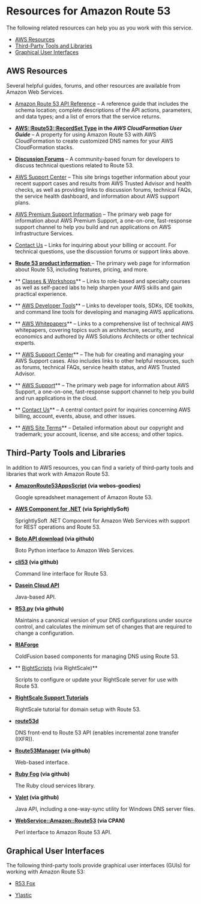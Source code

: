 # Resources for Amazon Route 53<a name="Resources"></a>

The following related resources can help you as you work with this service\.


+ [AWS Resources](#AWSResources)
+ [Third\-Party Tools and Libraries](#R53-Tools-Libraries)
+ [Graphical User Interfaces](#GUIs)

## AWS Resources<a name="AWSResources"></a>

Several helpful guides, forums, and other resources are available from Amazon Web Services\.

+ [Amazon Route 53 API Reference](http://docs.aws.amazon.com/Route53/latest/APIReference/) – A reference guide that includes the schema location; complete descriptions of the API actions, parameters, and data types; and a list of errors that the service returns\.

+ **[AWS::Route53::RecordSet Type](http://docs.aws.amazon.com/AWSCloudFormation/latest/UserGuide//aws-properties-route53-recordset.html) in the *AWS CloudFormation User Guide*** – A property for using Amazon Route 53 with AWS CloudFormation to create customized DNS names for your AWS CloudFormation stacks\.

+ **[Discussion Forums](https://forums.aws.amazon.com/forum.jspa?forumID=87)** – A community\-based forum for developers to discuss technical questions related to Route 53\.

+ [AWS Support Center](https://console.aws.amazon.com/support/home#/) – This site brings together information about your recent support cases and results from AWS Trusted Advisor and health checks, as well as providing links to discussion forums, technical FAQs, the service health dashboard, and information about AWS support plans\.

+ [AWS Premium Support Information](https://aws.amazon.com/premiumsupport/) – The primary web page for information about AWS Premium Support, a one\-on\-one, fast\-response support channel to help you build and run applications on AWS Infrastructure Services\.

+ [Contact Us](http://aws.amazon.com/contact-us/) – Links for inquiring about your billing or account\. For technical questions, use the discussion forums or support links above\.

+ **[Route 53 product information ](https://aws.amazon.com/route53)** – The primary web page for information about Route 53, including features, pricing, and more\.

+ ** [Classes & Workshops](https://aws.amazon.com/training/course-descriptions/)** – Links to role\-based and specialty courses as well as self\-paced labs to help sharpen your AWS skills and gain practical experience\.

+ ** [AWS Developer Tools](https://aws.amazon.com/tools/)** – Links to developer tools, SDKs, IDE toolkits, and command line tools for developing and managing AWS applications\.

+ ** [AWS Whitepapers](https://aws.amazon.com/whitepapers/)** – Links to a comprehensive list of technical AWS whitepapers, covering topics such as architecture, security, and economics and authored by AWS Solutions Architects or other technical experts\.

+ ** [AWS Support Center](https://console.aws.amazon.com/support/home#/)** – The hub for creating and managing your AWS Support cases\. Also includes links to other helpful resources, such as forums, technical FAQs, service health status, and AWS Trusted Advisor\.

+ ** [AWS Support](https://aws.amazon.com/premiumsupport/)** – The primary web page for information about AWS Support, a one\-on\-one, fast\-response support channel to help you build and run applications in the cloud\.

+ ** [Contact Us](https://aws.amazon.com/contact-us/)** – A central contact point for inquiries concerning AWS billing, account, events, abuse, and other issues\. 

+ ** [AWS Site Terms](https://aws.amazon.com/terms/)** – Detailed information about our copyright and trademark; your account, license, and site access; and other topics\.

## Third\-Party Tools and Libraries<a name="R53-Tools-Libraries"></a>

In addition to AWS resources, you can find a variety of third\-party tools and libraries that work with Amazon Route 53\.

+ **[AmazonRoute53AppsScript](http://code.google.com/p/webos-goodies/wiki/AmazonRoute53AppsScript) \(via webos\-goodies\)**

  Google spreadsheet management of Amazon Route 53\.

+ **[AWS Component for \.NET](http://sprightlysoft.com/AWSComponent/) \(via SprightlySoft\)**

  SprightlySoft \.NET Component for Amazon Web Services with support for REST operations and Route 53\.

+ **[Boto API download](https://github.com/boto/boto/tree/master/boto/route53) \(via github\)**

  Boto Python interface to Amazon Web Services\.

+ **[cli53](https://github.com/barnybug/cli53) \(via github\)**

  Command line interface for Route 53\.

+ **[Dasein Cloud API](http://dasein-cloud.sourceforge.net/)**

  Java\-based API\.

+ **[R53\.py](https://github.com/coops/r53) \(via github\)**

  Maintains a canonical version of your DNS configurations under source control, and calculates the minimum set of changes that are required to change a configuration\.

+ **[RIAForge](http://route53.riaforge.org/)**

  ColdFusion based components for managing DNS using Route 53\.

+ ** [RightScripts](http://www.rightscale.com/library/right_scripts/All?search[advanced_search]=&search[filter_value]=Route&x=0&y=0&search[filter_type]=title_and_description&search[price]=&search[order]=date_desc) \(via RightScale\)**

  Scripts to configure or update your RightScale server for use with Route 53\.

+ **[RightScale Support Tutorials](http://support.rightscale.com/Library/3rd_Parties/DNS/Route_53/Domain_Setup_with_Amazon's_Route_53)**

  RightScale tutorial for domain setup with Route 53\.

+ **[route53d](http://code.google.com/p/route53d/)**

  DNS front\-end to Route 53 API \(enables incremental zone transfer \(IXFR\)\)\.

+ **[Route53Manager](https://github.com/zen4ever/route53manager) \(via github\)**

  Web\-based interface\.

+ **[Ruby Fog](https://github.com/fog/fog) \(via github\)**

  The Ruby cloud services library\.

+ **[Valet](https://github.com/Widen/valet) \(via github\)**

  Java API, including a one\-way\-sync utility for Windows DNS server files\.

+ **[WebService::Amazon::Route53](https://metacpan.org/pod/WebService::Amazon::Route53) \(via CPAN\)**

  Perl interface to Amazon Route 53 API\.

## Graphical User Interfaces<a name="GUIs"></a>

The following third\-party tools provide graphical user interfaces \(GUIs\) for working with Amazon Route 53:

+ [R53 Fox](https://github.com/cookpad/r53-fox)

+ [Ylastic](http://ylastic.com/)